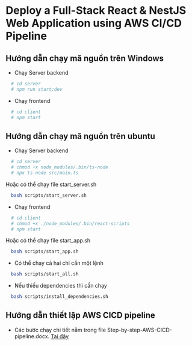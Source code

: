 # Deploy a Full-Stack React & NestJS Web Application using AWS CI/CD Pipeline
## Hướng dẫn chạy mã nguồn trên Windows
- Chạy Server backend
``` bash
  # cd server
  # npm run start:dev
```

- Chạy frontend
``` bash
  # cd client
  # npm start
```
## Hướng dẫn chạy mã nguồn trên ubuntu
- Chạy Server backend
``` bash
  # cd server
  # chmod +x node_modules/.bin/ts-node
  # npx ts-node src/main.ts
```
Hoặc có thể chạy file start_server.sh
``` bash
  bash scripts/start_server.sh
```
- Chạy frontend
``` bash
  # cd client
  # chmod +x ./node_modules/.bin/react-scripts
  # npm start
```
Hoặc có thể chạy file start_app.sh
``` bash
  bash scripts/start_app.sh
```
- Có thể chạy cả hai chỉ cần một lệnh
``` bash
  bash scripts/start_all.sh
```
- Nếu thiếu dependencies thì cần chạy
``` bash
  bash scripts/install_dependencies.sh
```
## Hướng dẫn thiết lập AWS CICD pipeline

- Các bước chạy chi tiết nằm trong file Step-by-step-AWS-CICD-pipeline.docx. [Tại đây](https://github.com/Zquan315/NT548-DevOps-Project/blob/main/Step-by-step-AWS-CICD-pipeline.docx)
